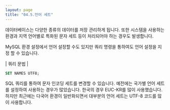```yaml
---
layout: page
title: "04.5.언어 세트"
--- 
```

데이터베이스는 다양한 종류의 데이터를 저장 관리하게 됩니다. 또한 시스템을 사용하는 환경과 지역 언어별로 특화된 문자 세트 등이 처리되어야 하는 경우도 발생합니다.  

MySQL 환경 설정에서 언어 설정할 수도 있지만 쿼리 명령을 통하여도 언어 설정을 지정 할 수 있습니다. 

| 쿼리 문법 | 
```sql
SET NAMES UTF8; 
```

SQL 쿼리를 통하여 문자 인코딩 세트를 변경할 수 있습니다. 예전에는 국가별 언어 세트 를 설정하여 사용하는 경우가 많았습니다. 한국의 경우 EUC-KR를 많이 사용했습니다. 하지만 최근에는 다국어 환경이 일반화되면서 대부분의 언어 세트는 UTF-8 코드를 많이 사용합니다. 
